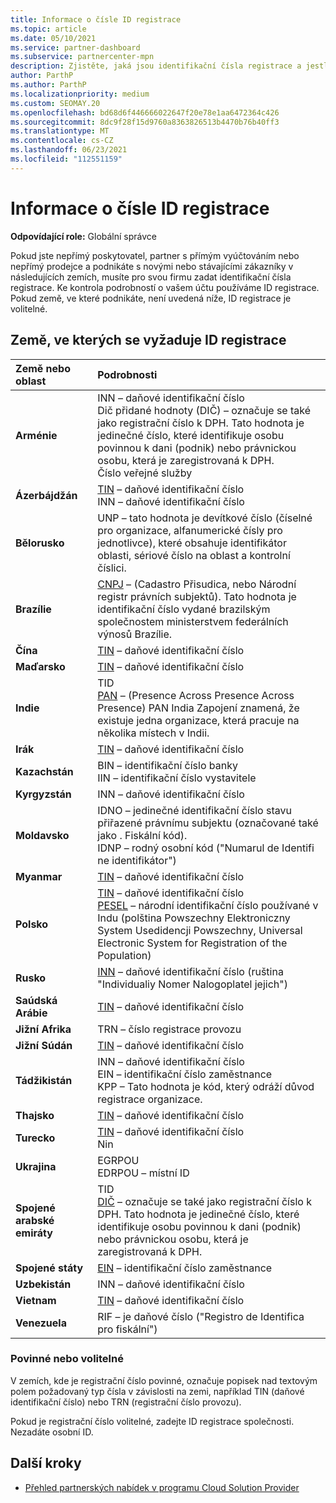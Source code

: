 ```yaml
---
title: Informace o čísle ID registrace
ms.topic: article
ms.date: 05/10/2021
ms.service: partner-dashboard
ms.subservice: partnercenter-mpn
description: Zjistěte, jaká jsou identifikační čísla registrace a jestli jsou pro vaši zemi povinná.
author: ParthP
ms.author: ParthP
ms.localizationpriority: medium
ms.custom: SEOMAY.20
ms.openlocfilehash: bd68d6f446666022647f20e78e1aa6472364c426
ms.sourcegitcommit: 8dc9f28f15d9760a8363826513b4470b76b40ff3
ms.translationtype: MT
ms.contentlocale: cs-CZ
ms.lasthandoff: 06/23/2021
ms.locfileid: "112551159"
---
```

# <a name="registration-id-number-information"></a>Informace o čísle ID registrace

**Odpovídající role:** Globální správce
 
Pokud jste nepřímý poskytovatel, partner s přímým vyúčtováním nebo nepřímý prodejce a podnikáte s novými nebo stávajícími zákazníky v následujících zemích, musíte pro svou firmu zadat identifikační čísla registrace. Ke kontrola podrobností o vašem účtu používáme ID registrace. Pokud země, ve které podnikáte, není uvedená níže, ID registrace je volitelné.

## <a name="countries-where-registration-id-is-required"></a>Země, ve kterých se vyžaduje ID registrace

| **Země nebo oblast** | **Podrobnosti** |
|:--|:--|
| **Arménie** | INN – daňové identifikační číslo<br>Dič přidané hodnoty (DIČ) – označuje se také jako registrační číslo k DPH. Tato hodnota je jedinečné číslo, které identifikuje osobu povinnou k dani (podnik) nebo právnickou osobu, která je zaregistrovaná k DPH.<br>Číslo veřejné služby |
| **Ázerbájdžán**  | [TIN](http://www.oecd.org/tax/automatic-exchange/crs-implementation-and-assistance/tax-identification-numbers/Azerbaijan-TIN.pdf) – daňové identifikační číslo<br>INN – daňové identifikační číslo |
| **Bělorusko**  | UNP – tato hodnota je devítkové číslo (číselné pro organizace, alfanumerické čísly pro jednotlivce), které obsahuje identifikátor oblasti, sériové číslo na oblast a kontrolní číslici. |
|**Brazílie** | [CNPJ](http://www.oecd.org/tax/automatic-exchange/crs-implementation-and-assistance/tax-identification-numbers/Brazil-TIN.pdf) – (Cadastro Přisudica, nebo Národní registr právních subjektů). Tato hodnota je identifikační číslo vydané brazilským společnostem ministerstvem federálních výnosů Brazílie.  |
| **Čína** | [TIN](http://www.oecd.org/tax/automatic-exchange/crs-implementation-and-assistance/tax-identification-numbers/China-TIN.pdf) – daňové identifikační číslo |
| **Maďarsko**  | [TIN](http://www.oecd.org/tax/automatic-exchange/crs-implementation-and-assistance/tax-identification-numbers/Hungary-TIN.pdf) – daňové identifikační číslo |
| **Indie** | TID<br>[PAN](http://www.oecd.org/tax/automatic-exchange/crs-implementation-and-assistance/tax-identification-numbers/India-TIN.pdf) – (Presence Across Presence Across Presence) PAN India Zapojení znamená, že existuje jedna organizace, která pracuje na několika místech v Indii. |
| **Irák** | [TIN](http://www.oecd.org/tax/automatic-exchange/crs-implementation-and-assistance/tax-identification-numbers/) – daňové identifikační číslo |
| **Kazachstán**  | BIN – identifikační číslo banky<br>IIN – identifikační číslo vystavitele |
| **Kyrgyzstán**  | INN – daňové identifikační číslo |
| **Moldavsko**  | IDNO – jedinečné identifikační číslo stavu přiřazené právnímu subjektu (označované také jako . Fiskální kód).<br>IDNP – rodný osobní kód ("Numarul de Identifi ne identifikátor") |
| **Myanmar** | [TIN](http://www.oecd.org/tax/automatic-exchange/crs-implementation-and-assistance/tax-identification-numbers/) – daňové identifikační číslo |
| **Polsko**  | [TIN](http://www.oecd.org/tax/automatic-exchange/crs-implementation-and-assistance/tax-identification-numbers/Poland-TIN.pdf) – daňové identifikační číslo<br>[PESEL](http://www.oecd.org/tax/automatic-exchange/crs-implementation-and-assistance/tax-identification-numbers/Poland-TIN.pdf) – národní identifikační číslo používané v Indu (polština Powszechny Elektroniczny System Usedidencji Powszechny, Universal Electronic System for Registration of the Population) |
| **Rusko**  | [INN](http://www.oecd.org/tax/automatic-exchange/crs-implementation-and-assistance/tax-identification-numbers/Russia-TIN.pdf) – daňové identifikační číslo (ruština "Individualiy Nomer Nalogoplatel jejich") | 
| **Saúdská Arábie** | [TIN](http://www.oecd.org/tax/automatic-exchange/crs-implementation-and-assistance/tax-identification-numbers/Saudi-Arabia-TIN.pdf) – daňové identifikační číslo |
| **Jižní Afrika** | TRN – číslo registrace provozu |
| **Jižní Súdán** | [TIN](http://www.oecd.org/tax/automatic-exchange/crs-implementation-and-assistance/tax-identification-numbers/) – daňové identifikační číslo |
| **Tádžikistán**  | INN – daňové identifikační číslo<br>EIN – identifikační číslo zaměstnance<br>KPP – Tato hodnota je kód, který odráží důvod registrace organizace. |
| **Thajsko** | [TIN](http://www.oecd.org/tax/automatic-exchange/crs-implementation-and-assistance/tax-identification-numbers/) – daňové identifikační číslo |
| **Turecko** | [TIN](http://www.oecd.org/tax/automatic-exchange/crs-implementation-and-assistance/tax-identification-numbers/Turkey-TIN.pdf) – daňové identifikační číslo<br>Nin |
| **Ukrajina**  | EGRPOU<br>EDRPOU – místní ID |
| **Spojené arabské emiráty** | TID<br>[DIČ](http://www.oecd.org/tax/automatic-exchange/crs-implementation-and-assistance/tax-identification-numbers/UAE-TIN.pdf) – označuje se také jako registrační číslo k DPH. Tato hodnota je jedinečné číslo, které identifikuje osobu povinnou k dani (podnik) nebo právnickou osobu, která je zaregistrovaná k DPH. |
| **Spojené státy** | [EIN](https://irs.ein-forms-gov.com/?keyword=employer%20identification%20number&source=Google&network=o&device=c&devicemodel=&mobile=&adposition%5d&targetid=kwd-81501461534755:loc-190&msclkid=458d3159f6051392f5286e8e75ed79ce) – identifikační číslo zaměstnance |
| **Uzbekistán**  | INN – daňové identifikační číslo |
| **Vietnam** | [TIN](http://www.oecd.org/tax/automatic-exchange/crs-implementation-and-assistance/tax-identification-numbers/) – daňové identifikační číslo |
| **Venezuela** | RIF – je daňové číslo ("Registro de Identifica pro fiskální") |  

### <a name="mandatory-or-optional"></a>Povinné nebo volitelné
 
V zemích, kde je registrační číslo povinné, označuje popisek nad textovým polem požadovaný typ čísla v závislosti na zemi, například TIN (daňové identifikační číslo) nebo TRN (registrační číslo provozu).

Pokud je registrační číslo volitelné, zadejte ID registrace společnosti. Nezadáte osobní ID.

## <a name="next-steps"></a>Další kroky

- [Přehled partnerských nabídek v programu Cloud Solution Provider](csp-offers.md)
